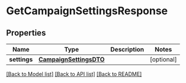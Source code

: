 # GetCampaignSettingsResponse

## Properties
Name | Type | Description | Notes
------------ | ------------- | ------------- | -------------
**settings** | [**CampaignSettingsDTO**](CampaignSettingsDTO.md) |  | [optional] 

[[Back to Model list]](../README.md#documentation-for-models) [[Back to API list]](../README.md#documentation-for-api-endpoints) [[Back to README]](../README.md)


